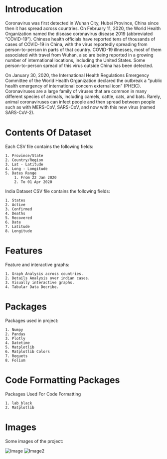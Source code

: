 # Introducation

Coronavirus was first detected in Wuhan City, Hubei Province, China since then it has spread across countries. On February 11, 2020, the World Health Organization named the disease coronavirus disease 2019 (abbreviated “COVID-19”).
Chinese health officials have reported tens of thousands of cases of COVID-19 in China, with the virus reportedly spreading from person-to-person in parts of that country. COVID-19 illnesses, most of them associated with travel from Wuhan, also are being reported in a growing number of international locations, including the United States. Some person-to-person spread of this virus outside China has been detected.

On January 30, 2020, the International Health Regulations Emergency Committee of the World Health Organization declared the outbreak a “public health emergency of international concern external icon” (PHEIC). Coronaviruses are a large family of viruses that are common in many different species of animals, including camels, cattle, cats, and bats. Rarely, animal coronaviruses can infect people and then spread between people such as with MERS-CoV, SARS-CoV, and now with this new virus (named SARS-CoV-2).



# Contents Of Dataset 

Each CSV file contains the following fields:

    1. Province/State
    2. Country/Region
    3. Lat - Latitude
    4. Long - Longitude
    5. Dates Range 
        1. From 22 Jan 2020 
        2. To 01 Apr 2020

India Dataset CSV file contains the following fields: 

    1. States	
    2. Active	
    3. Confirmed	
    4. Deaths	
    5. Recovered 
    6. Date	
    7. Latitude	
    8. Longitude
    
# Features
  
Feature and interactive graphs: 

    1. Graph Analysis across countries.
    2. Details Analysis over indian cases.
    3. Visually interactive graphs.
    4. Tabular Data Decribe.
    
# Packages

Packages used in project:

    1. Numpy
    2. Pandas
    3. Plotly
    4. Datetime
    5. Matplotlib
    6. Matplotlib Colors
    7. Requets
    8. Folium
 
 # Code Formatting Packages
 
 Packages Used For Code Formatting
 
    1. lab_black
    2. Matplotlib
    
# Images

Some images of the project:

   ![Image](https://i.imgur.com/v0RMryM.png)
   ![Image2](https://i.imgur.com/SRgy9AA.png)






